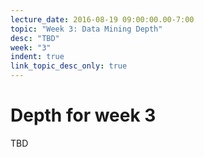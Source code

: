 ```yaml
---
lecture_date: 2016-08-19 09:00:00.00-7:00
topic: "Week 3: Data Mining Depth"
desc: "TBD"
week: "3"
indent: true
link_topic_desc_only: true
---
```



# Depth for week 3

TBD

